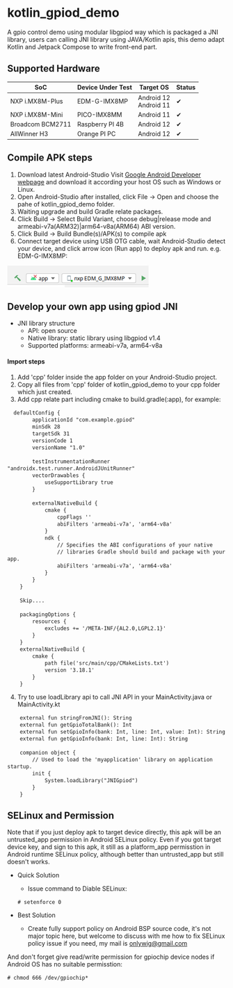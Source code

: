 # kotlin_gpiod_demo

A gpio control demo using modular libgpiod way which is packaged a JNI library, users can calling JNI library using JAVA/Kotlin apis, this demo adapt Kotlin and Jetpack Compose to write front-end part.


## Supported Hardware
 
|SoC|Device Under Test|Target OS|Status|
|---|---|---|---|
|NXP i.MX8M-Plus | EDM-G-IMX8MP| Android 12 <br> Android 11 |&#10004;|
|NXP i.MX8M-Mini | PICO-IMX8MM| Android 11|&#10004;|
|Broadcom BCM2711 |Raspberry PI 4B| Android 12 | &#10004;|
|AllWinner H3|Orange PI PC| Android 12 | &#10004;|

## Compile APK steps

1. Download latest Android-Studio
Visit [Google Android Developer webpage](https://developer.android.com/studio) and download it according your host OS such as Windows or Linux.
2. Open Android-Studio after installed, click File -> Open and choose the pahe of kotlin_gpiod_demo folder.
3. Waiting upgrade and build Gradle relate packages.
4. Click Build -> Select Build Variant, choose debug|release mode and armeabi-v7a(ARM32)|arm64-v8a(ARM64) ABI version.
5. Click Build -> Build Bundle(s)/APK(s) to compile apk
6. Connect target device using USB OTG cable, wait Android-Studio detect your device, and click arrow icon (Run app) to deploy apk and run. e.g. EDM-G-IMX8MP:

![deploy-apk](images/deploy_apk.png)


## Develop your own app using gpiod JNI

* JNI library structure
  * API: open source
  * Native library: static library using libgpiod v1.4
  * Supported platforms: armeabi-v7a, arm64-v8a

#### Import steps

1. Add 'cpp' folder inside the app folder on your Android-Studio project.
2. Copy all files from 'cpp' folder of kotlin_gpiod_demo to your cpp folder which just created.
3. Add cpp relate part including cmake to build.gradle(:app), for example:
```
  defaultConfig {
        applicationId "com.example.gpiod"
        minSdk 28
        targetSdk 31
        versionCode 1
        versionName "1.0"

        testInstrumentationRunner "androidx.test.runner.AndroidJUnitRunner"
        vectorDrawables {
            useSupportLibrary true
        }

        externalNativeBuild {
            cmake {
                cppFlags ''
                abiFilters 'armeabi-v7a', 'arm64-v8a'
            }
            ndk {
                // Specifies the ABI configurations of your native
                // libraries Gradle should build and package with your app.
                abiFilters 'armeabi-v7a', 'arm64-v8a'
            }
        }
    }

    Skip....
    
    packagingOptions {
        resources {
            excludes += '/META-INF/{AL2.0,LGPL2.1}'
        }
    }
    externalNativeBuild {
        cmake {
            path file('src/main/cpp/CMakeLists.txt')
            version '3.18.1'
        }
    }
```

4. Try to use loadLibrary api to call JNI API in your MainActivity.java or MainActivity.kt
```
    external fun stringFromJNI(): String
    external fun getGpioTotalBank(): Int
    external fun setGpioInfo(bank: Int, line: Int, value: Int): String
    external fun getGpioInfo(bank: Int, line: Int): String

    companion object {
        // Used to load the 'myapplication' library on application startup.
        init {
            System.loadLibrary("JNIGpiod")
        }
    }
```

## SELinux and Permission
Note that if you just deploy apk to target device directly, this apk will be an untrusted_app permission in Android SELinux policy. Even if you got target device key, and sign to this apk, it still as a platform_app permisstion in Android runtime SELinux policy, although better than untrusted_app but still doesn't works.

* Quick Solution
  * Issue command to Diable SELinux:
  ```
  # setenforce 0
  ```

* Best Solution
  * Create fully support policy on Android BSP source code, it's not major topic here, but welcome to discuss with me how to fix SELinux policy issue if you need, my mail is onlywig@gmail.com

And don't forget give read/write permission for gpiochip device nodes if Android OS has no suitable permisstion:
```
# chmod 666 /dev/gpiochip*
```
